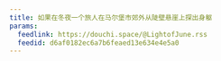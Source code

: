 ```yaml
---
title: 如果在冬夜一个旅人在马尔堡市郊外从陡壁悬崖上探出身躯
params:
  feedlink: https://douchi.space/@LightofJune.rss
  feedid: d6af0182ec6a7b6feaed13e634e4e5a0
---
```

